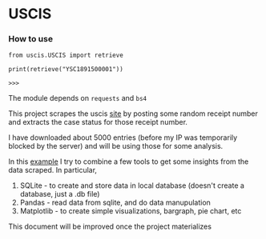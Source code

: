 # USCIS 
### How to use
```
from uscis.USCIS import retrieve

print(retrieve("YSC1891500001"))

>>> 
```
The module depends on `requests` and `bs4`


This project scrapes the uscis [site](egov.uscis.gov/casestatus) by posting some random receipt number and extracts the case status for those receipt number.

I have downloaded about 5000 entries (before my IP was temporarily blocked by the server) and will be using those for some  analysis.

In this [example](exmaple_analysis.ipynb) I try to combine a few tools to get some insights from the data scraped. In particular,

1. SQLite - to create and store data in local database (doesn't create a database, just a .db file)
2. Pandas - read data from sqlite, and do data manupulation
3. Matplotlib - to create simple visualizations, bargraph, pie chart, etc


This document will be improved once the project materializes